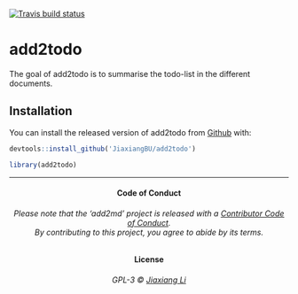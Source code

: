 
[![Travis build
status](https://travis-ci.org/JiaxiangBU/add2todo.svg?branch=master)](https://travis-ci.org/JiaxiangBU/add2todo)

<!-- README.md is generated from README.Rmd. Please edit that file -->

# add2todo

The goal of add2todo is to summarise the todo-list in the different
documents.

## Installation

You can install the released version of add2todo from
[Github](https://github.com/JiaxiangBU/add2todo) with:

``` r
devtools::install_github('JiaxiangBU/add2todo')
```

``` r
library(add2todo)
```

-----

<h4 align="center">

**Code of Conduct**

</h4>

<h6 align="center">

Please note that the ‘add2md’ project is released with a [Contributor
Code of Conduct](CODE_OF_CONDUCT.md).<br>By contributing to this
project, you agree to abide by its terms.

</h6>

<h4 align="center">

**License**

</h4>

<h6 align="center">

GPL-3 © [Jiaxiang Li](LICENSE.md)

</h6>
